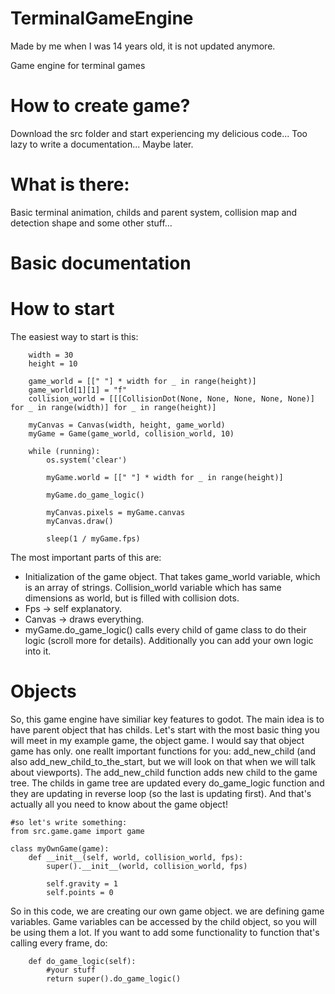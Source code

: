 # TerminalGameEngine
Made by me when I was 14 years old, it is not updated anymore.

Game engine for terminal games

# How to create game?
Download the src folder and start experiencing my delicious code...
Too lazy to write a documentation... Maybe later.

# What is there:
Basic terminal animation, childs and parent system, collision map and detection shape and some other stuff...

# Basic documentation

# How to start
The easiest way to start is this:
 
```
    width = 30
    height = 10

    game_world = [[" "] * width for _ in range(height)]
    game_world[1][1] = "f"
    collision_world = [[[CollisionDot(None, None, None, None, None)] for _ in range(width)] for _ in range(height)]

    myCanvas = Canvas(width, height, game_world)
    myGame = Game(game_world, collision_world, 10)

    while (running):
        os.system('clear')

        myGame.world = [[" "] * width for _ in range(height)]

        myGame.do_game_logic()

        myCanvas.pixels = myGame.canvas
        myCanvas.draw()

        sleep(1 / myGame.fps)
```

The most important parts of this are:
- Initialization of the game object. That takes game_world variable, which is an array of strings. Collision_world variable which has same dimensions as world, but is filled with collision dots.
- Fps -> self explanatory.
- Canvas -> draws everything.
- myGame.do_game_logic() calls every child of game class to do their logic (scroll more for details). Additionally you can add your own logic into it. 
# Objects
So, this game engine have similiar key features to godot. The main idea is to have parent object that has childs. 
Let's start with the most basic thing you will meet in my example game, the object game. I would say that object game has only. one reallt important functions for you: add_new_child (and also add_new_child_to_the_start, but we will look on that when we will talk about viewports).
The add_new_child function adds new child to the game tree. The childs in game tree are updated every do_game_logic function and they are updating in reverse loop (so the last is updating first). And that's actually all you need to know about the game object!
```
#so let's write something:
from src.game.game import game

class myOwnGame(game):
    def __init__(self, world, collision_world, fps):
        super().__init__(world, collision_world, fps)

        self.gravity = 1
        self.points = 0
```
So in this code, we are creating our own game object. we are defining game variables. Game variables can be accessed by the child object, so you will be using them a lot.
If you want to add some functionality to function that's calling every frame, do: 
```
    def do_game_logic(self):
        #your stuff
        return super().do_game_logic()
```

